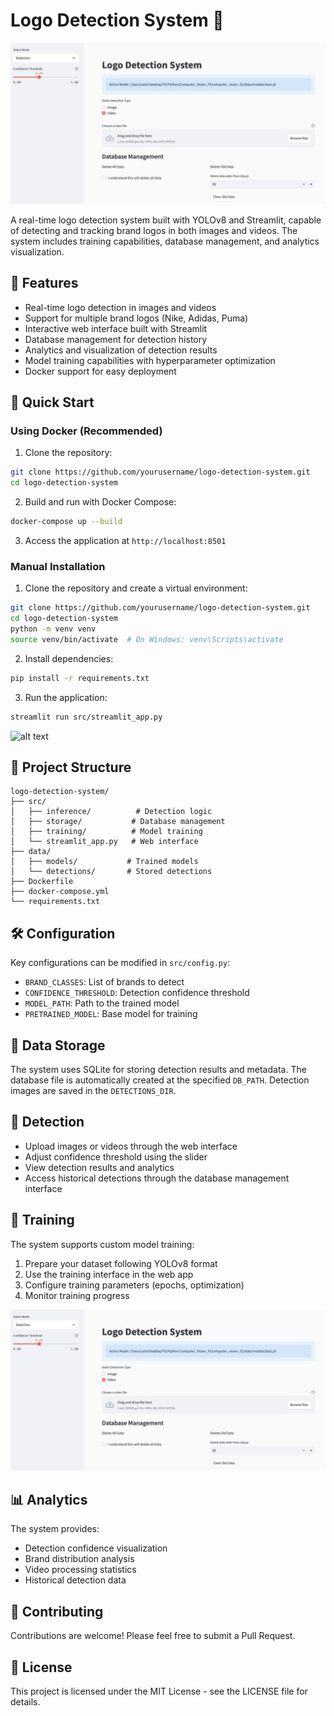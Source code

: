 # Logo Detection System 🎯

![alt text](images/screeshoot1.png)

A real-time logo detection system built with YOLOv8 and Streamlit, capable of detecting and tracking brand logos in both images and videos. The system includes training capabilities, database management, and analytics visualization.

## 🌟 Features

- Real-time logo detection in images and videos
- Support for multiple brand logos (Nike, Adidas, Puma)
- Interactive web interface built with Streamlit
- Database management for detection history
- Analytics and visualization of detection results
- Model training capabilities with hyperparameter optimization
- Docker support for easy deployment

## 🚀 Quick Start

### Using Docker (Recommended)

1. Clone the repository:
```bash
git clone https://github.com/yourusername/logo-detection-system.git
cd logo-detection-system
```

2. Build and run with Docker Compose:
```bash
docker-compose up --build
```

3. Access the application at `http://localhost:8501`

### Manual Installation

1. Clone the repository and create a virtual environment:
```bash
git clone https://github.com/yourusername/logo-detection-system.git
cd logo-detection-system
python -m venv venv
source venv/bin/activate  # On Windows: venv\Scripts\activate
```

2. Install dependencies:
```bash
pip install -r requirements.txt
```

3. Run the application:
```bash
streamlit run src/streamlit_app.py
```

![alt text](image-1.png)
## 📁 Project Structure

```
logo-detection-system/
├── src/
│   ├── inference/          # Detection logic
│   ├── storage/           # Database management
│   ├── training/          # Model training
│   └── streamlit_app.py   # Web interface
├── data/
│   ├── models/           # Trained models
│   └── detections/       # Stored detections
├── Dockerfile
├── docker-compose.yml
└── requirements.txt
```

## 🛠️ Configuration

Key configurations can be modified in `src/config.py`:

- `BRAND_CLASSES`: List of brands to detect
- `CONFIDENCE_THRESHOLD`: Detection confidence threshold
- `MODEL_PATH`: Path to the trained model
- `PRETRAINED_MODEL`: Base model for training

## 💾 Data Storage

The system uses SQLite for storing detection results and metadata. The database file is automatically created at the specified `DB_PATH`. Detection images are saved in the `DETECTIONS_DIR`.

## 🎯 Detection

- Upload images or videos through the web interface
- Adjust confidence threshold using the slider
- View detection results and analytics
- Access historical detections through the database management interface

## 🔧 Training

The system supports custom model training:

1. Prepare your dataset following YOLOv8 format
2. Use the training interface in the web app
3. Configure training parameters (epochs, optimization)
4. Monitor training progress

![alt text](image.png)
## 📊 Analytics

The system provides:
- Detection confidence visualization
- Brand distribution analysis
- Video processing statistics
- Historical detection data

## 🤝 Contributing

Contributions are welcome! Please feel free to submit a Pull Request.

## 📄 License

This project is licensed under the MIT License - see the LICENSE file for details.